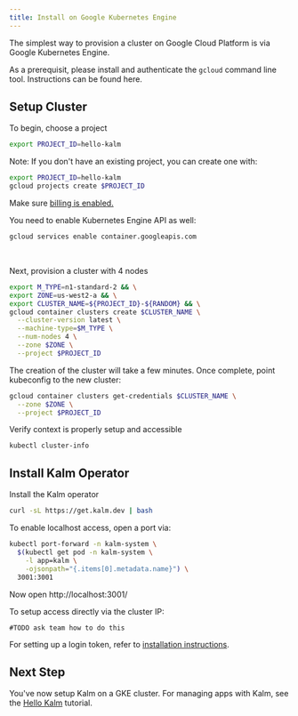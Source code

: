 ```yaml
---
title: Install on Google Kubernetes Engine
---
```


The simplest way to provision a cluster on Google Cloud Platform is via Google Kubernetes Engine.

As a prerequisit, please install and authenticate the `gcloud` command line tool. Instructions can be found here.

## Setup Cluster

To begin, choose a project

```bash
export PROJECT_ID=hello-kalm
```

Note: If you don't have an existing project, you can create one with:

```bash
export PROJECT_ID=hello-kalm
gcloud projects create $PROJECT_ID
```

Make sure <a href="https://cloud.google.com/billing/docs/how-to/modify-project#confirm_billing_is_enabled_on_a_project" target="_blank">billing is enabled.</a>

You need to enable Kubernetes Engine API as well:

```bash
gcloud services enable container.googleapis.com
```

<br/>

Next, provision a cluster with 4 nodes

```bash
export M_TYPE=n1-standard-2 && \
export ZONE=us-west2-a && \
export CLUSTER_NAME=${PROJECT_ID}-${RANDOM} && \
gcloud container clusters create $CLUSTER_NAME \
  --cluster-version latest \
  --machine-type=$M_TYPE \
  --num-nodes 4 \
  --zone $ZONE \
  --project $PROJECT_ID
```

The creation of the cluster will take a few minutes. Once complete, point kubeconfig to the new cluster:

```bash
gcloud container clusters get-credentials $CLUSTER_NAME \
  --zone $ZONE \
  --project $PROJECT_ID
```

Verify context is properly setup and accessible

```
kubectl cluster-info
```

## Install Kalm Operator

Install the Kalm operator

```bash
curl -sL https://get.kalm.dev | bash
```

To enable localhost access, open a port via:

```bash
kubectl port-forward -n kalm-system \
  $(kubectl get pod -n kalm-system \
    -l app=kalm \
    -ojsonpath="{.items[0].metadata.name}") \
  3001:3001
```

Now open http://localhost:3001/

To setup access directly via the cluster IP:

```
#TODO ask team how to do this
```

For setting up a login token, refer to [installation instructions](/docs/install#step-4-admin-service-account).

## Next Step

You've now setup Kalm on a GKE cluster. For managing apps with Kalm, see the [Hello Kalm](/docs/tut-hello) tutorial.
